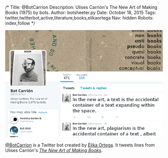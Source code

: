 /*
Title: @BotCarrion
Description: Ulises Carrión's The New Art of Making Books (1975) by bots.
Author: botsheeter.py
Date: October 18, 2015
Tags: twitter,twitterbot,active,literature,books,elikaortega
Nav: hidden
Robots: index,follow
*/

[![](/content/bots/twitterbots/images/BotCarrion.png)](https://twitter.com/BotCarrion)

[@BotCarrion](https://twitter.com/BotCarrion) is a Twitter bot created by [Élika Ortega](https://twitter.com/elikaortega). It tweets lines from Ulises Carrión's [*The New Art of Making Books*](http://www.arts.ucsb.edu/faculty/reese/classes/artistsbooks/Ulises%20Carrion,%20The%20New%20Art%20of%20Making%20Books.pdf).
